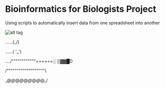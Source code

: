 # Bioinformatics for Biologists Project
Using scripts to automatically insert data from one spreadsheet into another

![alt tag](https://drscdn.500px.org/photo/89023717/m%3D2048/3aa8139086031ba6762f0b7648bef420)

......(\_/)

......( '_')

..../""""""""""""\======░ ▒▓▓█D

/"""""""""""""""""""\

\_@_@_@_@_@_@_@_@_@_/
